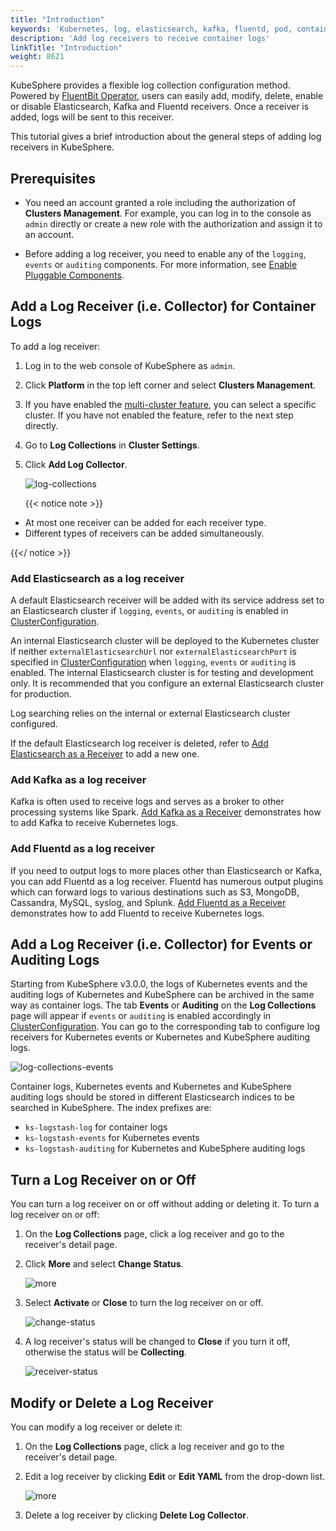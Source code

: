 ```yaml
---
title: "Introduction"
keywords: 'Kubernetes, log, elasticsearch, kafka, fluentd, pod, container, fluentbit, output'
description: 'Add log receivers to receive container logs'
linkTitle: "Introduction"
weight: 8621
---
```


KubeSphere provides a flexible log collection configuration method. Powered by [FluentBit Operator](https://github.com/kubesphere/fluentbit-operator/), users can easily add, modify, delete, enable or disable Elasticsearch, Kafka and Fluentd receivers. Once a receiver is added, logs will be sent to this receiver.

This tutorial gives a brief introduction about the general steps of adding log receivers in KubeSphere.

## Prerequisites

- You need an account granted a role including the authorization of **Clusters Management**. For example, you can log in to the console as `admin` directly or create a new role with the authorization and assign it to an account.

- Before adding a log receiver, you need to enable any of the `logging`, `events` or `auditing` components. For more information, see [Enable Pluggable Components](../../../../pluggable-components/).

## Add a Log Receiver (i.e. Collector) for Container Logs

To add a log receiver:

1. Log in to the web console of KubeSphere as `admin`.

2. Click **Platform** in the top left corner and select **Clusters Management**.

3. If you have enabled the [multi-cluster feature](../../../../multicluster-management), you can select a specific cluster. If you have not enabled the feature, refer to the next step directly.

4. Go to **Log Collections** in **Cluster Settings**.

5. Click **Add Log Collector**.

   ![log-collections](/images/docs/cluster-administration/cluster-settings/log-collections/introduction/log-collections.png)

   {{< notice note >}}

- At most one receiver can be added for each receiver type.
- Different types of receivers can be added simultaneously.

{{</ notice >}}

### Add Elasticsearch as a log receiver

A default Elasticsearch receiver will be added with its service address set to an Elasticsearch cluster if `logging`, `events`, or `auditing` is enabled in [ClusterConfiguration](https://github.com/kubesphere/kubekey/blob/master/docs/config-example.md).

An internal Elasticsearch cluster will be deployed to the Kubernetes cluster if neither `externalElasticsearchUrl` nor `externalElasticsearchPort` is specified in [ClusterConfiguration](https://github.com/kubesphere/kubekey/blob/master/docs/config-example.md) when `logging`, `events` or `auditing` is enabled. The internal Elasticsearch cluster is for testing and development only. It is recommended that you configure an external Elasticsearch cluster for production.

Log searching relies on the internal or external Elasticsearch cluster configured.

If the default Elasticsearch log receiver is deleted, refer to [Add Elasticsearch as a Receiver](../add-es-as-receiver/) to add a new one.

### Add Kafka as a log receiver

Kafka is often used to receive logs and serves as a broker to other processing systems like Spark. [Add Kafka as a Receiver](../add-kafka-as-receiver) demonstrates how to add Kafka to receive Kubernetes logs.

### Add Fluentd as a log receiver

If you need to output logs to more places other than Elasticsearch or Kafka, you can add Fluentd as a log receiver. Fluentd has numerous output plugins which can forward logs to various destinations such as S3, MongoDB, Cassandra, MySQL, syslog, and Splunk. [Add Fluentd as a Receiver](../add-fluentd-as-receiver) demonstrates how to add Fluentd to receive Kubernetes logs.

## Add a Log Receiver (i.e. Collector) for Events or Auditing Logs

Starting from KubeSphere v3.0.0, the logs of Kubernetes events and the auditing logs of Kubernetes and KubeSphere can be archived in the same way as container logs. The tab **Events** or **Auditing** on the **Log Collections** page will appear if `events` or `auditing` is enabled accordingly in [ClusterConfiguration](https://github.com/kubesphere/kubekey/blob/master/docs/config-example.md). You can go to the corresponding tab to configure log receivers for Kubernetes events or Kubernetes and KubeSphere auditing logs.

![log-collections-events](/images/docs/cluster-administration/cluster-settings/log-collections/introduction/log-collections-events.png)

Container logs, Kubernetes events and Kubernetes and KubeSphere auditing logs should be stored in different Elasticsearch indices to be searched in KubeSphere. The index prefixes are:

- `ks-logstash-log` for container logs
- `ks-logstash-events` for Kubernetes events
- `ks-logstash-auditing` for Kubernetes and KubeSphere auditing logs

## Turn a Log Receiver on or Off

You can turn a log receiver on or off without adding or deleting it. To turn a log receiver on or off:

1. On the **Log Collections** page, click a log receiver and go to the receiver's detail page.
2. Click **More** and select **Change Status**.

    ![more](/images/docs/cluster-administration/cluster-settings/log-collections/introduction/more.png)

3. Select **Activate** or **Close** to turn the log receiver on or off.

    ![change-status](/images/docs/cluster-administration/cluster-settings/log-collections/introduction/change-status.png)

4. A log receiver's status will be changed to **Close** if you turn it off, otherwise the status will be **Collecting**.

    ![receiver-status](/images/docs/cluster-administration/cluster-settings/log-collections/receiver-status.png)

## Modify or Delete a Log Receiver

You can modify a log receiver or delete it:

1. On the **Log Collections** page, click a log receiver and go to the receiver's detail page.
2. Edit a log receiver by clicking **Edit** or **Edit YAML** from the drop-down list.

    ![more](/images/docs/cluster-administration/cluster-settings/log-collections/introduction/more.png)

3. Delete a log receiver by clicking **Delete Log Collector**.
